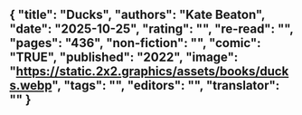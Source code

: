 {
 "title": "Ducks",
 "authors": "Kate Beaton",
 "date": "2025-10-25",
 "rating": "",
 "re-read": "",
 "pages": "436",
 "non-fiction": "",
 "comic": "TRUE",
 "published": "2022",
 "image": "https://static.2x2.graphics/assets/books/ducks.webp",
 "tags": "",
 "editors": "",
 "translator": ""
}
---

